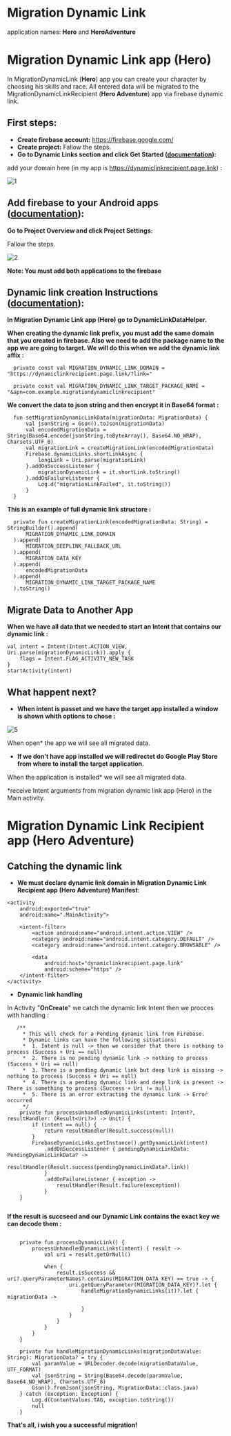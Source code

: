 # Migration Dynamic Link 

application names: **Hero** and **HeroAdventure**

# Migration Dynamic Link app (Hero)

In MigrationDynamicLink (**Hero**) app you can create your character by choosing his skills and race. 
All entered data will be migrated to the MigrationDynamicLinkRecipient (**Hero Adventure**) app via firebase dynamic link.

## First steps:

- **Create firebase account:** https://firebase.google.com/
- **Create project:** Fallow the steps.
- **Go to Dynamic Links section and click  Get Started (<a href ="https://firebase.google.com/docs/dynamic-links/?authuser=0#implementation_paths">documentation</a>):**

add your domain here (in my app is https://dynamiclinkrecipient.page.link) :

![1](https://user-images.githubusercontent.com/54105945/163956410-a433b4c3-65ea-4ddf-a075-11e106a64506.png)


## Add firebase to your Android apps (<a href ="https://firebase.google.com/docs/android/setup?authuser=0&hl=en">documentation</a>):

**Go to Project Overview and click Project Settings:**

Fallow the steps.

![2](https://user-images.githubusercontent.com/54105945/163983144-7eedf911-804d-40f2-a0c0-9d727158bec8.png)

**Note: You must add both applications to the firebase**

## Dynamic link creation Instructions (<a href ="https://firebase.google.com/docs/dynamic-links/create-links?authuser=0">documentation</a>):

**In Migration Dynamic Link app (Hero) go to DynamicLinkDataHelper.**

**When creating the dynamic link prefix, you must add the same domain that you created in firebase. Also we need to add the package name to the app we are going to target. We will do this when we add the dynamic link affix :**

  ```
	private const val MIGRATION_DYNAMIC_LINK_DOMAIN = "https://dynamiclinkrecipient.page.link/?link="

	private const val MIGRATION_DYNAMIC_LINK_TARGET_PACKAGE_NAME = "&apn=com.example.migrationdynamiclinkrecipient"
  ```
  
**We convert the data to json string and then encrypt it in Base64 format :**

  ```
	fun setMigrationDynamicLinkData(migrationData: MigrationData) {
		val jsonString = Gson().toJson(migrationData)
		val encodedMigrationData = String(Base64.encode(jsonString.toByteArray(), Base64.NO_WRAP), Charsets.UTF_8)
		val migrationLink = createMigrationLink(encodedMigrationData)
		Firebase.dynamicLinks.shortLinkAsync {
			longLink = Uri.parse(migrationLink)
		}.addOnSuccessListener {
			migrationDynamicLink = it.shortLink.toString()
		}.addOnFailureListener {
			Log.d("migrationLinkFailed", it.toString())
		}
	}
  ```
  
  **This is an example of full dynamic link structore :**
  
  ```
	private fun createMigrationLink(encodedMigrationData: String) = StringBuilder().append(
		MIGRATION_DYNAMIC_LINK_DOMAIN
	).append(
		MIGRATION_DEEPLINK_FALLBACK_URL
	).append(
		MIGRATION_DATA_KEY
	).append(
		encodedMigrationData
	).append(
		MIGRATION_DYNAMIC_LINK_TARGET_PACKAGE_NAME
	).toString()
  ```

## Migrate Data to Another App

**When we have all data that we needed to start an Intent that contains our dynamic link :**

```
val intent = Intent(Intent.ACTION_VIEW, Uri.parse(migrationDynamicLink)).apply {
	flags = Intent.FLAG_ACTIVITY_NEW_TASK
}
startActivity(intent)     
```

## What happent next?

- **When intent is passet and we have the target app installed a window is shown whith options to chose :**

![5](https://user-images.githubusercontent.com/54105945/164187046-cc30655d-e868-4148-ba11-32340c1eedff.png)

When open* the app we will see all migrated data.

- **If we don't have app installed we will redirectet do Google Play Store from where to install the target application.**

When the application is installed*  we will see all migrated data.

*receive Intent arguments from migration dynamic link app (Hero) in the Main activity.

# Migration Dynamic Link Recipient app (Hero Adventure)

## Catching the dynamic link

- **We must declare dynamic link domain in Migration Dynamic Link Recipient app (Hero Adventure) Manifest**:

```
<activity
	android:exported="true"
	android:name=".MainActivity">

	<intent-filter>
		<action android:name="android.intent.action.VIEW" />
		<category android:name="android.intent.category.DEFAULT" />
		<category android:name="android.intent.category.BROWSABLE" />

		<data
			android:host="dynamiclinkrecipient.page.link"
			android:scheme="https" />
	</intent-filter>
</activity>
```

- **Dynamic link handling**

In Activity "**OnCreate**" we catch the dynamic link Intent then we procces with handling :

```
   /**
	 * This will check for a Pending dynamic link from Firebase.
	 * Dynamic links can have the following situations:
	 *  1. Intent is null -> then we consider that there is nothing to process (Success + Uri == null)
	 *  2. There is no pending dynamic link -> nothing to process (Success + Uri == null)
	 *  3. There is a pending dynamic link but deep link is missing -> nothing to process (Success + Uri == null)
	 *  4. There is a pending dynamic link and deep link is present -> There is something to process (Success + Uri != null)
	 *  5. There is an error extracting the dynamic link -> Error occurred
	 */
	private fun processUnhandledDynamicLinks(intent: Intent?, resultHandler: (Result<Uri?>) -> Unit) {
		if (intent == null) {
			return resultHandler(Result.success(null))
		}
		FirebaseDynamicLinks.getInstance().getDynamicLink(intent)
			.addOnSuccessListener { pendingDynamicLinkData: PendingDynamicLinkData? ->
				resultHandler(Result.success(pendingDynamicLinkData?.link))
			}
			.addOnFailureListener { exception ->
				resultHandler(Result.failure(exception))
			}
	}
  
```
  
**If the result is succseed and our Dynamic Link contains the exact key we can decode them :**

```

	private fun processDynamicLink() {
		processUnhandledDynamicLinks(intent) { result ->
			val uri = result.getOrNull()

			when {
				result.isSuccess && uri?.queryParameterNames?.contains(MIGRATION_DATA_KEY) == true -> {
					uri.getQueryParameter(MIGRATION_DATA_KEY)?.let {
						handleMigrationDynamicLinks(it)?.let { migrationData ->

						}
					}
				}
			}
		}
	}

	private fun handleMigrationDynamicLinks(migrationDataValue: String): MigrationData? = try {
		val paramValue = URLDecoder.decode(migrationDataValue, UTF_FORMAT)
		val jsonString = String(Base64.decode(paramValue, Base64.NO_WRAP), Charsets.UTF_8)
		Gson().fromJson(jsonString, MigrationData::class.java)
	} catch (exception: Exception) {
		Log.d(ContentValues.TAG, exception.toString())
		null
	}

```

**That's all, i wish you a successful migration!**

        
        

	
